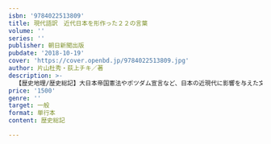 ```yaml
---
isbn: '9784022513809'
title: 現代語訳　近代日本を形作った２２の言葉
volume: ''
series: ''
publisher: 朝日新聞出版
pubdate: '2018-10-19'
cover: 'https://cover.openbd.jp/9784022513809.jpg'
author: 片山杜秀・荻上チキ／著
description: >-
  【歴史地理/歴史総記】大日本帝国憲法やポツダム宣言など、日本の近現代に影響を与えた文書や宣言を現代語訳で紹介し、解説。開国、２度の大戦を経て、日本の「戦後レジーム」はどのようにして作られたのか。戦後民主主義とその行方を論じる前に読んでおきたい一冊。
price: '1500'
genre: ''
target: 一般
format: 単行本
content: 歴史総記

---
```

